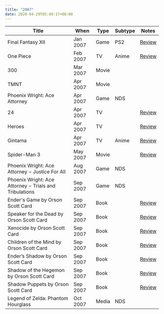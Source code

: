 ```yaml
---
title: "2007"
date: 2020-04-29T05:49:17+08:00
---
```


| Title | When | Type | Subtype | Notes |
|---|---|---|---|---|
| Final Fantasy XII | Jan 2007 | Game | PS2 | [Review](/2007/01/final-fantasy-xii/) |
| One Piece | Feb 2007 | TV | Anime | [Review](/2007/02/anime-one-piece/) |
| 300 | Mar 2007 | Movie | | | [Review](/2007/03/300/) |
| TMNT | Apr 2007 | Movie | | | [Review](/2007/04/tmnt/) |
| Phoenix Wright: Ace Attorney | Apr 2007 | Game | NDS | | [Review](/2007/04/phoenix-wright-ace-attorney-nds/) |
| 24 | Apr 2007 | TV | | [Review](/2007/04/an-uneventful-holy-week/) |
| Heroes | Apr 2007 | TV | | [Review](/2007/04/an-uneventful-holy-week/) |
| Gintama | Apr 2007 | TV | Anime | [Review](/2007/04/an-uneventful-holy-week/) |
| Spider-Man 3 | May 2007 | Movie | | [Review](/2007/05/spider-man-3/) |
| Phoenix Wright: Ace Attorney − Justice For All | Aug 2007 | Game | NDS | | [Review](/2007/08/phoenix-wright-ace-attorney-2-justice-for-all/) |
| Phoenix Wright: Ace Attorney − Trials and Tribulations | Sep 2007 | Game | NDS | | |
| Ender's Game by Orson Scott Card | Sep 2007 | Book | | [Review](/2007/09/enders-game-series/) |
| Speaker for the Dead by Orson Scott Card | Sep 2007 | Book | | [Review](/2007/09/enders-game-series/) |
| Xenocide by Orson Scott Card | Sep 2007 | Book | | [Review](/2007/09/enders-game-series/) |
| Children of the Mind by Orson Scott Card | Sep 2007 | Book | | [Review](/2007/09/enders-game-series/) |
| Ender’s Shadow by Orson Scott Card | Sep 2007 | Book | | [Review](/2007/09/enders-game-series/) |
| Shadow of the Hegemon by Orson Scott Card | Sep 2007 | Book | | [Review](/2007/09/enders-game-series/) |
| Shadow Puppets by Orson Scott Card | Sep 2007 | Book | | [Review](/2007/09/enders-game-series/) |
| Legend of Zelda: Phantom Hourglass | Oct 2007 | Media | NDS | | [Review](/2007/10/legend-of-zelda-phantom-hourglass/) |
